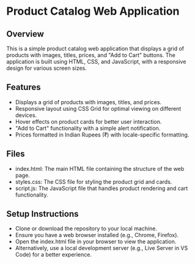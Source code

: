 # Product Catalog Web Application

## Overview

This is a simple product catalog web application that displays a grid of products with images, titles, prices, and "Add to Cart" buttons. The application is built using HTML, CSS, and JavaScript, with a responsive design for various screen sizes.

## Features

- Displays a grid of products with images, titles, and prices.
- Responsive layout using CSS Grid for optimal viewing on different devices.
- Hover effects on product cards for better user interaction.
- "Add to Cart" functionality with a simple alert notification.
- Prices formatted in Indian Rupees (₹) with locale-specific formatting.

## Files

- index.html: The main HTML file containing the structure of the web page.
- styles.css: The CSS file for styling the product grid and cards.
- script.js: The JavaScript file that handles product rendering and cart functionality.

## Setup Instructions

- Clone or download the repository to your local machine.
- Ensure you have a web browser installed (e.g., Chrome, Firefox).
- Open the index.html file in your browser to view the application.
- Alternatively, use a local development server (e.g., Live Server in VS Code) for a better experience.

